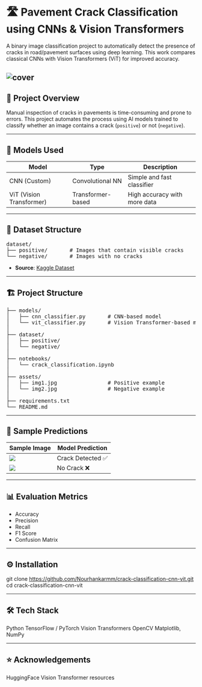 # 🛣️ Pavement Crack Classification using CNNs & Vision Transformers

A binary image classification project to automatically detect the presence of cracks in road/pavement surfaces using deep learning. This work compares classical CNNs with Vision Transformers (ViT) for improved accuracy.

![cover](assets/cover.jpg)
---

## 🚀 Project Overview

Manual inspection of cracks in pavements is time-consuming and prone to errors. This project automates the process using AI models trained to classify whether an image contains a crack (`positive`) or not (`negative`).

---

## 🧠 Models Used

| Model           | Type              | Description                       |
|----------------|-------------------|-----------------------------------|
| CNN (Custom)   | Convolutional NN  | Simple and fast classifier        |
| ViT (Vision Transformer) | Transformer-based | High accuracy with more data       |

---

## 📁 Dataset Structure

<pre>
dataset/
├── positive/       # Images that contain visible cracks
└── negative/       # Images with no cracks
</pre>

- **Source**: [Kaggle Dataset](https://www.kaggle.com/datasets/oluwaseunad/concrete-and-pavement-crack-images)

---

## 🏗️ Project Structure

<pre>
├── models/
│   ├── cnn_classifier.py       # CNN-based model
│   └── vit_classifier.py       # Vision Transformer-based model
│
├── dataset/
│   ├── positive/
│   └── negative/
│
├── notebooks/
│   └── crack_classification.ipynb
│
├── assets/
│   ├── img1.jpg                # Positive example
│   └── img2.jpg                # Negative example
│
├── requirements.txt
└── README.md
</pre>

---

## 🧪 Sample Predictions

| Sample Image        | Model Prediction     |
|---------------------|----------------------|
| ![](assets/img1.jpg) | Crack Detected ✅     |
| ![](assets/img2.jpg) | No Crack ❌           |

---

## 📊 Evaluation Metrics

- Accuracy
- Precision
- Recall
- F1 Score
- Confusion Matrix

---

## ⚙️ Installation

git clone https://github.com/Nourhankarmm/crack-classification-cnn-vit.git
cd crack-classification-cnn-vit

---

## 🛠️ Tech Stack

Python
TensorFlow / PyTorch
Vision Transformers
OpenCV
Matplotlib, NumPy

---

## ⭐ Acknowledgements

HuggingFace Vision Transformer resources
